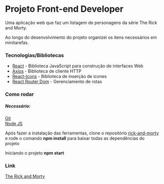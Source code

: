 # Projeto Front-end Developer
Uma aplicação web que faz um listagem de personagens da série The Rick and Morty.

Ao longo do desenvolvimento do projeto organizei os itens necessários em minitarefas.

### Tecnologias/Bibliotecas
* [React](https://reactjs.org/docs/getting-started.html) - Biblioteca JavaScript para construção de interfaces Web   
* [Axios](https://axios-http.com/ptbr/docs/intro) - Biblioteca de cliente HTTP    
* [React-Icons](https://react-icons.github.io/react-icons) - Biblioteca de inserção de ícones   
* [React Router Dom](https://reactrouter.com/docs/en/v6) - Gerenciamento de rotas   

### Como rodar

##### Necessário:
[Git](https://git-scm.com/downloads)  
[Node JS](https://nodejs.org/en/download)  

Após fazer a instalação das ferramentas, clone o repositório [rick-and-morty](https://github.com/dryelleebelin/react-test/tree/dryelle-silva) e rode o comando **npm install** para baixar todas as dependências do projeto

Iniciando o projeto 
**npm start**

### Link 
[The Rick and Morty](https://frontend-test-mocha.vercel.app/)  